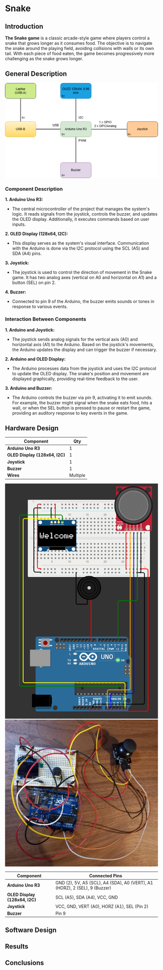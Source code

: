 # Snake

## Introduction
**The Snake game** is a classic arcade-style game where players control a snake that grows longer as it consumes food. The objective is to navigate the snake around the playing field, avoiding collisions with walls or its own tail. With each piece of food eaten, the game becomes progressively more challenging as the snake grows longer.

## General Description
![Block Diagram](images/Schema_Bloc.png)

### Component Description
**1. Arduino Uno R3:**
- The central microcontroller of the project that manages the system's logic. It reads signals from the joystick, controls the buzzer, and updates the OLED display. Additionally, it executes commands based on user inputs. 

**2. OLED Display (128x64, I2C):**
- This display serves as the system's visual interface. Communication with the Arduino is done via the I2C protocol using the SCL (A5) and SDA (A4) pins.

**3. Joystick:**
- The joystick is used to control the direction of movement in the Snake game. It has two analog axes (vertical on A0 and horizontal on A1) and a button (SEL) on pin 2.

**4. Buzzer:**
- Connected to pin 9 of the Arduino, the buzzer emits sounds or tones in response to various events.

### Interaction Between Components
**1. Arduino and Joystick:**
- The joystick sends analog signals for the vertical axis (A0) and horizontal axis (A1) to the Arduino. Based on the joystick's movements, the Arduino updates the display and can trigger the buzzer if necessary. 

**2. Arduino and OLED Display:**
- The Arduino processes data from the joystick and uses the I2C protocol to update the OLED display. The snake's position and movement are displayed graphically, providing real-time feedback to the user.

**3. Arduino and Buzzer:**
- The Arduino controls the buzzer via pin 9, activating it to emit sounds. For example, the buzzer might signal when the snake eats food, hits a wall, or when the SEL button is pressed to pause or restart the game, providing an auditory response to key events in the game.

## Hardware Design

| Component               | Qty                |
|----------------------|--------------------|
|  **Arduino Uno R3**           | 1                  |
| **OLED Display (128x64, I2C)** | 1                |
| **Joystick**  | 1 |
| **Buzzer**                  | 1                  |
| **Wires**                 | Multiple           |

![Circuit](images/circuit.png)
![Circuit2](images/circuit2.jpg)



| Component                | Connected Pins           |
|--------------------------|--------------------------|
| **Arduino Uno R3**        | GND (2), 5V, A5 (SCL), A4 (SDA), A0 (VERT), A1 (HORZ), 2 (SEL), 9 (Buzzer) |
| **OLED Display (128x64, I2C)**| SCL (A5), SDA (A4), VCC, GND |
| **Joystick**              | VCC, GND, VERT (A0), HORZ (A1), SEL (Pin 2) |
| **Buzzer**                | Pin 9                    |


## Software Design

## Results 

## Conclusions
